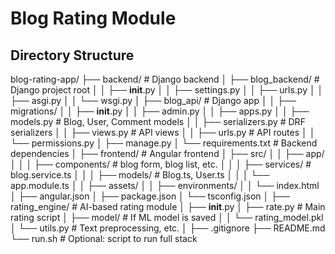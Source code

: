 # Blog Rating Module

## Directory Structure 
blog-rating-app/
├── backend/                          # Django backend
│   ├── blog_backend/                # Django project root
│   │   ├── __init__.py
│   │   ├── settings.py
│   │   ├── urls.py
│   │   ├── asgi.py
│   │   └── wsgi.py
│   ├── blog_api/                    # Django app
│   │   ├── migrations/
│   │   ├── __init__.py
│   │   ├── admin.py
│   │   ├── apps.py
│   │   ├── models.py                # Blog, User, Comment models
│   │   ├── serializers.py           # DRF serializers
│   │   ├── views.py                 # API views
│   │   ├── urls.py                  # API routes
│   │   └── permissions.py
│   ├── manage.py
│   └── requirements.txt            # Backend dependencies
│
├── frontend/                        # Angular frontend
│   ├── src/
│   │   ├── app/
│   │   │   ├── components/          # blog form, blog list, etc.
│   │   │   ├── services/            # blog.service.ts
│   │   │   ├── models/              # Blog.ts, User.ts
│   │   │   └── app.module.ts
│   │   ├── assets/
│   │   ├── environments/
│   │   └── index.html
│   ├── angular.json
│   ├── package.json
│   └── tsconfig.json
│
├── rating_engine/                  # AI-based rating module
│   ├── __init__.py
│   ├── rate.py                     # Main rating script
│   ├── model/                      # If ML model is saved
│   │   └── rating_model.pkl
│   └── utils.py                    # Text preprocessing, etc.
│
├── .gitignore
├── README.md
└── run.sh                         # Optional: script to run full stack
